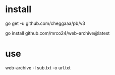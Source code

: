 # install
go get -u github.com/cheggaaa/pb/v3

go install github.com/mrco24/web-archive@latest

# use
web-archive -l sub.txt -o url.txt

